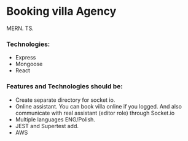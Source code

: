 # Booking villa Agency
MERN. TS. 

### Technologies:
- Express 
- Mongoose
- React



### Features and Technologies should be:
- Create separate directory for socket io.
- Online assistant. You can book villa online if you logged. And also communicate with real assistant (editor role) through  Socket.io
- Multiple languages ENG/Polish.
- JEST and Supertest add.
- AWS